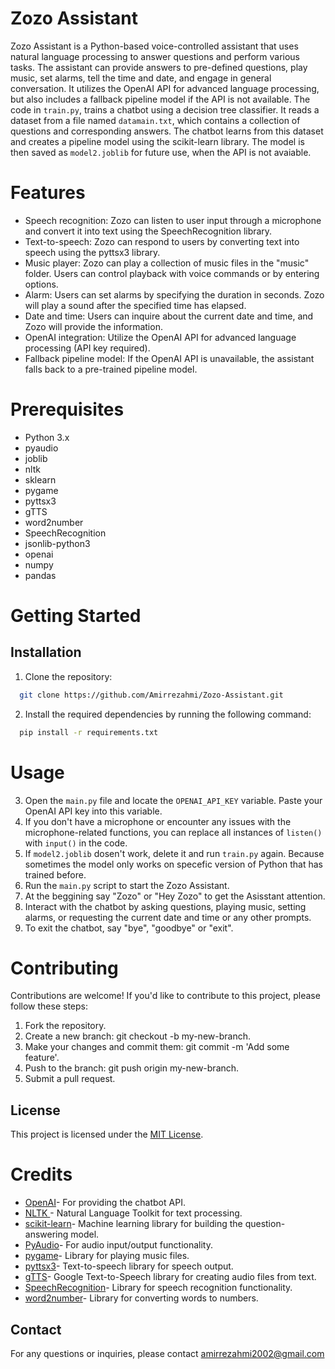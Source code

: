 
# Zozo Assistant

Zozo Assistant is a Python-based voice-controlled assistant that uses natural language processing to answer questions and perform various tasks. The assistant can provide answers to pre-defined questions, play music, set alarms, tell the time and date, and engage in general conversation. It utilizes the OpenAI API for advanced language processing, but also includes a fallback pipeline model if the API is not available. The code in `train.py`, trains a chatbot using a decision tree classifier. It reads a dataset from a file named `datamain.txt`, which contains a collection of questions and corresponding answers. The chatbot learns from this dataset and creates a pipeline model using the scikit-learn library. The model is then saved as `model2.joblib` for future use, when the API is not avaiable.

# Features
- Speech recognition: Zozo can listen to user input through a microphone and convert it into text using the SpeechRecognition library.
- Text-to-speech: Zozo can respond to users by converting text into speech using the pyttsx3 library.
- Music player: Zozo can play a collection of music files in the "music" folder. Users can control playback with voice commands or by entering options.
- Alarm: Users can set alarms by specifying the duration in seconds. Zozo will play a sound after the specified time has elapsed.
- Date and time: Users can inquire about the current date and time, and Zozo will provide the information.
- OpenAI integration: Utilize the OpenAI API for advanced language processing (API key required).
- Fallback pipeline model: If the OpenAI API is unavailable, the assistant falls back to a pre-trained pipeline model.

# Prerequisites

- Python 3.x
- pyaudio
- joblib
- nltk
- sklearn
- pygame 
- pyttsx3
- gTTS
- word2number
- SpeechRecognition
- jsonlib-python3
- openai 
- numpy
- pandas
# Getting Started
      

## Installation

1. Clone the repository:

```bash
  git clone https://github.com/Amirrezahmi/Zozo-Assistant.git

```
2. Install the required dependencies by running the following command:
```bash
  pip install -r requirements.txt
```
# Usage
3. Open the `main.py` file and locate the `OPENAI_API_KEY` variable. Paste your OpenAI API key into this variable.
4. If you don't have a microphone or encounter any issues with the microphone-related functions, you can replace all instances of `listen()` with `input()` in the code.
5. If `model2.joblib` dosen't work, delete it and run `train.py` again. Because sometimes the model only works on specefic version of Python that has trained before.
6. Run the `main.py` script to start the Zozo Assistant.
7. At the beggining say "Zozo" or "Hey Zozo" to get the Asisstant attention.
8. Interact with the chatbot by asking questions, playing music, setting alarms, or requesting the current date and time or any other prompts.
9. To exit the chatbot, say "bye", "goodbye" or "exit".



# Contributing

Contributions are welcome! If you'd like to contribute to this project, please follow these steps:

1.  Fork the repository.
2. Create a new branch: git checkout -b my-new-branch.
3. Make your changes and commit them: git commit -m 'Add some feature'.
4. Push to the branch: git push origin my-new-branch.
5. Submit a pull request.
    
## License

This project is licensed under the [MIT License](https://opensource.org/license/mit/).

# Credits

- [OpenAI](https://openai.com/)- For providing the chatbot API.
- [NLTK ](https://www.nltk.org/)- Natural Language Toolkit for text processing.
- [scikit-learn](https://scikit-learn.org/)- Machine learning library for building the question-answering model.
- [PyAudio](https://people.csail.mit.edu/hubert/pyaudio/)- For audio input/output functionality.
- [pygame](https://www.pygame.org/)- Library for playing music files.
- [pyttsx3](https://pypi.org/project/pyttsx3/)- Text-to-speech library for speech output.
- [gTTS](https://gtts.readthedocs.io/en/latest/)- Google Text-to-Speech library for creating audio files from text.
- [SpeechRecognition](https://pypi.org/project/SpeechRecognition/)- Library for speech recognition functionality.
- [word2number](https://pypi.org/project/word2number/)- Library for converting words to numbers.


## Contact

For any questions or inquiries, please contact amirrezahmi2002@gmail.com


